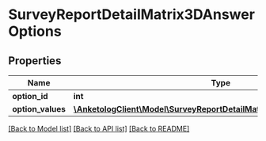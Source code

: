 # SurveyReportDetailMatrix3DAnswerOptions

## Properties
Name | Type | Description | Notes
------------ | ------------- | ------------- | -------------
**option_id** | **int** |  | 
**option_values** | [**\AnketologClient\Model\SurveyReportDetailMatrix3DAnswerOptionValues[]**](SurveyReportDetailMatrix3DAnswerOptionValues.md) |  | 

[[Back to Model list]](../README.md#documentation-for-models) [[Back to API list]](../README.md#documentation-for-api-endpoints) [[Back to README]](../README.md)


